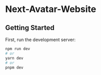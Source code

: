 # Next-Avatar-Website

## Getting Started

First, run the development server:

```bash
npm run dev
# or
yarn dev
# or
pnpm dev
```
